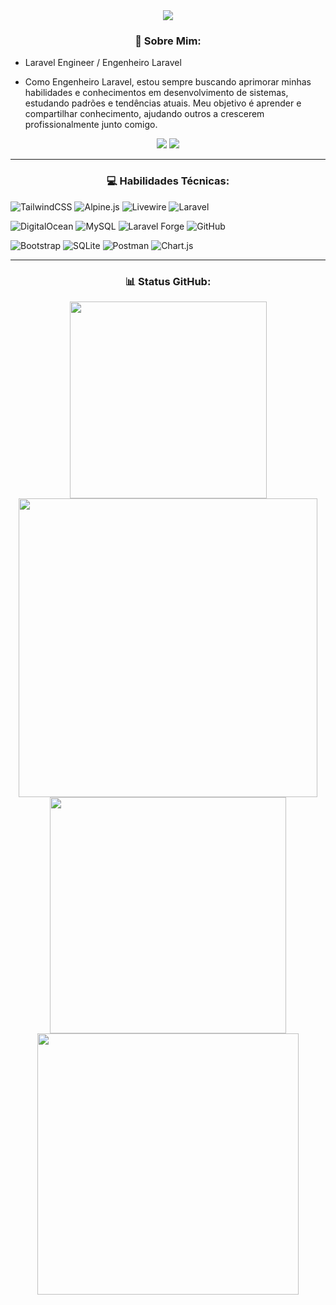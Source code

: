 <div align="center">
  <a href="https://visitcount.itsvg.in"><img src="https://visitcount.itsvg.in/api?id=MicaelChaves&icon=2&color=6"></a>
</div>

<h3 align="center">💫 Sobre Mim:</h3>

- Laravel Engineer / Engenheiro Laravel

- Como Engenheiro Laravel, estou sempre buscando aprimorar minhas habilidades e conhecimentos em desenvolvimento de sistemas, estudando padrões e tendências atuais. Meu objetivo é aprender e compartilhar conhecimento, ajudando outros a crescerem profissionalmente junto comigo.

<div align="center">
  <a href="https://instagram.com/micaelgpchaves"><img src="https://img.shields.io/badge/Instagram-%23E4405F.svg?logo=Instagram&logoColor=white"></a>
  <a href="https://linkedin.com/in/MicaelChaves"><img src="https://img.shields.io/badge/LinkedIn-%230077B5.svg?logo=linkedin&logoColor=white"></a>
</div>

<hr>
<h3 align="center">💻 Habilidades Técnicas:</h3>

![TailwindCSS](https://img.shields.io/badge/tailwindcss-%2338B2AC.svg?style=flat&logo=tailwind-css&logoColor=white)
![Alpine.js](https://img.shields.io/badge/alpinejs-white.svg?style=flat&logo=alpinedotjs&logoColor=%238BC0D0)
![Livewire](https://img.shields.io/badge/livewire-C54F82.svg?style=flat&logo=livewire&logoColor=white)
![Laravel](https://img.shields.io/badge/laravel-%23FF2D20.svg?style=flat&logo=laravel&logoColor=white)

![DigitalOcean](https://img.shields.io/badge/DigitalOcean-%230167ff.svg?style=flat&logo=digitalOcean&logoColor=white)
![MySQL](https://img.shields.io/badge/mysql-4479A1.svg?style=flat&logo=mysql&logoColor=white)
![Laravel Forge](https://img.shields.io/badge/LaravelForge-18b69b.svg?style=flat&logo=laravel&logoColor=white)
![GitHub](https://img.shields.io/badge/github-%23121011.svg?style=flat&logo=github&logoColor=white)

![Bootstrap](https://img.shields.io/badge/bootstrap-%238511FA.svg?style=flat&logo=bootstrap&logoColor=white)
![SQLite](https://img.shields.io/badge/sqlite-%2307405e.svg?style=flat&logo=sqlite&logoColor=white)
![Postman](https://img.shields.io/badge/Postman-FF6C37?style=flat&logo=postman&logoColor=white)
![Chart.js](https://img.shields.io/badge/chart.js-F5788D.svg?style=flat&logo=chart.js&logoColor=white)

<hr>
<h3 align="center">📊 Status GitHub:</h3>

<div align="center">
  <img width="315" src="https://github-readme-stats.vercel.app/api/top-langs/?username=MicaelChaves&theme=midnight-purple&hide_border=true&include_all_commits=true&count_private=true&layout=compact">
  <img width="478" src="https://github-contributor-stats.vercel.app/api?username=MicaelChaves&limit=5&theme=tokyonight&combine_all_yearly_contributions=true">
</div>
<div align="center">
  <img width="378" src="https://github-readme-stats.vercel.app/api?username=MicaelChaves&theme=midnight-purple&hide_border=true&include_all_commits=true&count_private=true">
  <img width="418" src="https://github-readme-streak-stats.herokuapp.com/?user=MicaelChaves&theme=midnight-purple&hide_border=true">
</div>
